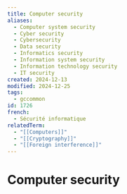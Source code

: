 ```yaml
---
title: Computer security
aliases:
  - Computer system security
  - Cyber security
  - Cybersecurity
  - Data security
  - Informatics security
  - Information system security
  - Information technology security
  - IT security
created: 2024-12-13
modified: 2024-12-25
tags:
  - gccommon
id: 1726
french:
  - Sécurité informatique
relatedTerm:
  - "[[Computers]]"
  - "[[Cryptography]]"
  - "[[Foreign interference]]"
---
```

# Computer security
